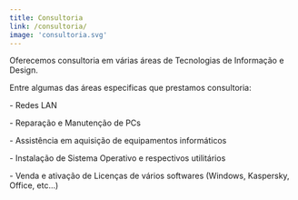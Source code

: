 ```yaml
---
title: Consultoria
link: /consultoria/
image: 'consultoria.svg'
---
```

Oferecemos consultoria em várias áreas de Tecnologias de Informação e Design.

Entre algumas das áreas especificas que prestamos consultoria:

\- Redes LAN

\- Reparação e Manutenção de PCs

\- Assistência em aquisição de equipamentos informáticos

\- Instalação de Sistema Operativo e respectivos utilitários

\- Venda e ativação de Licenças de vários softwares (Windows, Kaspersky, Office, etc...)
